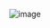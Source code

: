 ![image](https://user-images.githubusercontent.com/57835412/198242307-021c2ef1-ee77-4f93-b827-86aa94171259.png)

